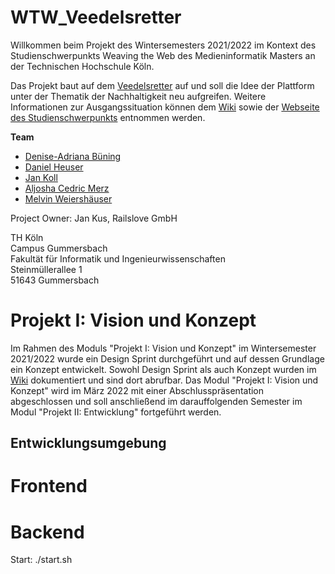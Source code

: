 # WTW_Veedelsretter

Willkommen beim Projekt des Wintersemesters 2021/2022 im Kontext des Studienschwerpunkts Weaving the Web des Medieninformatik Masters an der Technischen Hochschule Köln.

Das Projekt baut auf dem [Veedelsretter](https://www.veedelsretter.koeln) auf und soll die Idee der Plattform unter der Thematik der Nachhaltigkeit neu aufgreifen. Weitere Informationen zur Ausgangssituation können dem [Wiki](https://github.com/Amythethird/WTW_Veedelsretter/wiki) sowie der [Webseite des Studienschwerpunkts](https://th-koeln.github.io/mi-master-wtw/projektthemen/2021-ws-project-1/index) entnommen werden.

**Team**

- [Denise-Adriana Büning](https://github.com/Amythethird)
- [Daniel Heuser](https://github.com/Darkkap)
- [Jan Koll](https://github.com/JanKoll)
- [Aljosha Cedric Merz](https://github.com/acvm007)
- [Melvin Weiershäuser](https://github.com/mweiershaeuser)

Project Owner: Jan Kus, Railslove GmbH

TH Köln<br />
Campus Gummersbach<br />
Fakultät für Informatik und Ingenieurwissenschaften<br />
Steinmüllerallee 1<br />
51643 Gummersbach

# Projekt I: Vision und Konzept

Im Rahmen des Moduls "Projekt I: Vision und Konzept" im Wintersemester 2021/2022 wurde ein Design Sprint durchgeführt und auf dessen Grundlage ein Konzept entwickelt. Sowohl Design Sprint als auch Konzept wurden im [Wiki](https://github.com/Amythethird/WTW_Veedelsretter/wiki) dokumentiert und sind dort abrufbar. Das Modul "Projekt I: Vision und Konzept" wird im März 2022 mit einer Abschlusspräsentation abgeschlossen und soll anschließend im darauffolgenden Semester im Modul "Projekt II: Entwicklung" fortgeführt werden.

## Entwicklungsumgebung

# Frontend

# Backend

Start: ./start.sh
